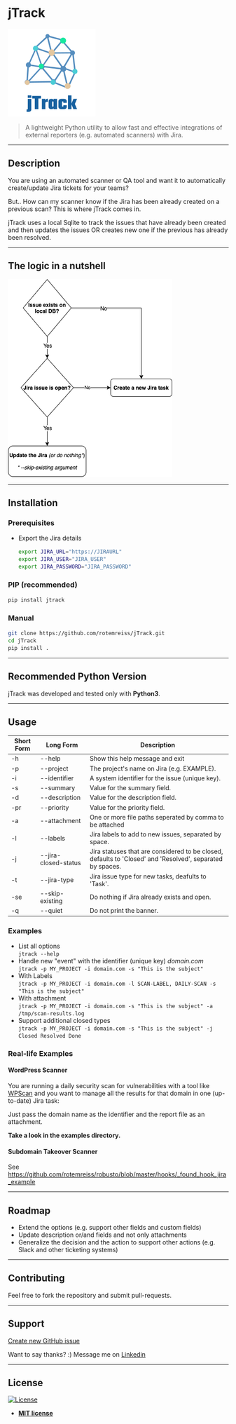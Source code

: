 # jTrack
![](images/logo.png)

> A lightweight Python utility to allow fast and effective integrations of external reporters (e.g. automated scanners)
> with Jira.

---

## Description
You are using an automated scanner or QA tool and want it to automatically create/update Jira tickets for your teams?

But.. How can my scanner know if the Jira has been already created on a previous scan?
This is where jTrack comes in.

jTrack uses a local Sqlite to track the issues that have already been created and then updates the issues OR creates new one if the previous has already been resolved.

---

## The logic in a nutshell
![](images/logic.png)

---

## Installation
### Prerequisites
- Export the Jira details
  ```bash
  export JIRA_URL="https://JIRAURL"
  export JIRA_USER="JIRA_USER"
  export JIRA_PASSWORD="JIRA_PASSWORD"
  ```

### PIP (recommended)
```bash
pip install jtrack
```

### Manual
```bash
git clone https://github.com/rotemreiss/jTrack.git
cd jTrack
pip install .
```



---

## Recommended Python Version
jTrack was developed and tested only with __Python3__.

---

## Usage

Short Form    | Long Form            | Description
------------- | -------------------- |-------------
-h            | --help               | Show this help message and exit
-p            | --project            | The project's name on Jira (e.g. EXAMPLE).
-i            | --identifier         | A system identifier for the issue (unique key).
-s            | --summary            | Value for the summary field.
-d            | --description        | Value for the description field.
-pr           | --priority           | Value for the priority field.
-a            | --attachment         | One or more file paths seperated by comma to be attached
-l            | --labels             | Jira labels to add to new issues, separated by space.
-j            | --jira-closed-status | Jira statuses that are considered to be closed, defaults to 'Closed' and 'Resolved', separated by spaces. 
-t            | --jira-type          | Jira issue type for new tasks, deafults to 'Task'.
-se           | --skip-existing      | Do nothing if Jira already exists and open.
-q            | --quiet      | Do not print the banner.

### Examples
- List all options\
  ```jtrack --help```
- Handle new "event" with the identifier (unique key) *domain.com*\
  ```jtrack -p MY_PROJECT -i domain.com -s "This is the subject"```
- With Labels\
  ```jtrack -p MY_PROJECT -i domain.com -l SCAN-LABEL, DAILY-SCAN -s "This is the subject"```
- With attachment\
  ```jtrack -p MY_PROJECT -i domain.com -s "This is the subject" -a /tmp/scan-results.log```
- Support additional closed types\
  ```jtrack -p MY_PROJECT -i domain.com -s "This is the subject" -j Closed Resolved Done```

### Real-life Examples
#### WordPress Scanner
You are running a daily security scan for vulnerabilities with a tool like [WPScan][wpscan] and you want to manage all
the results for that domain in one (up-to-date) Jira task:

Just pass the domain name as the identifier and the report file as an attachment.

**Take a look in the examples directory.** 

#### Subdomain Takeover Scanner
See https://github.com/rotemreiss/robusto/blob/master/hooks/_found_hook_jira_example

---
## Roadmap
- Extend the options (e.g. support other fields and custom fields)
- Update description or/and fields and not only attachments
- Generalize the decision and the action to support other actions (e.g. Slack and other ticketing systems)

---
## Contributing
Feel free to fork the repository and submit pull-requests.

---

## Support

[Create new GitHub issue][newissue]

Want to say thanks? :) Message me on <a href="https://www.linkedin.com/in/reissr" target="_blank">Linkedin</a>


---

## License

[![License](http://img.shields.io/:license-mit-blue.svg?style=flat-square)](http://badges.mit-license.org)

- **[MIT license](http://opensource.org/licenses/mit-license.php)**

<!-- Markdown helper -->
[wpscan]: https://wpscan.org/
[newissue]: https://github.com/rotemreiss/jTrack/issues/new
